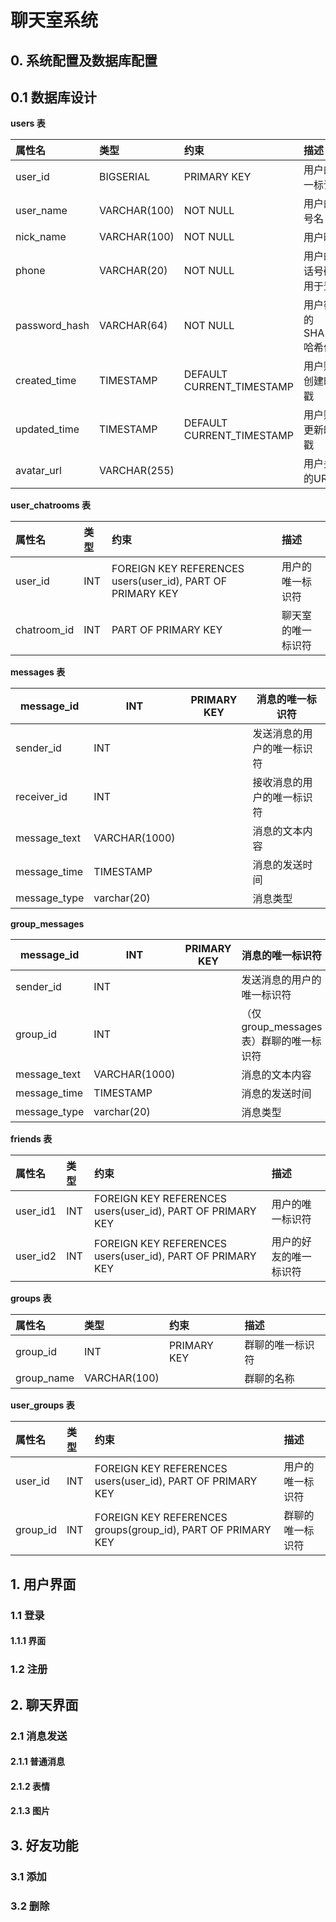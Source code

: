 # 聊天室系统

## 0. 系统配置及数据库配置

## 0.1 数据库设计

**users 表**

| 属性名        | 类型         | 约束                      | 描述                     |
| :------------ | :----------- | :------------------------ | :----------------------- |
| user_id       | BIGSERIAL    | PRIMARY KEY               | 用户的唯一标识符         |
| user_name     | VARCHAR(100) | NOT NULL                  | 用户的账号名             |
| nick_name     | VARCHAR(100) | NOT NULL                  | 用户昵称                 |
| phone         | VARCHAR(20)  | NOT NULL                  | 用户的电话号码，用于登录 |
| password_hash | VARCHAR(64)  | NOT NULL                  | 用户密码的SHA256哈希值   |
| created_time  | TIMESTAMP    | DEFAULT CURRENT_TIMESTAMP | 用户账号创建时间戳       |
| updated_time  | TIMESTAMP    | DEFAULT CURRENT_TIMESTAMP | 用户账号更新时间戳       |
| avatar_url    | VARCHAR(255) |                           | 用户头像的URL            |

**user_chatrooms 表**

| 属性名      | 类型 | 约束                                                       | 描述               |
| :---------- | :--- | :--------------------------------------------------------- | :----------------- |
| user_id     | INT  | FOREIGN KEY REFERENCES users(user_id), PART OF PRIMARY KEY | 用户的唯一标识符   |
| chatroom_id | INT  | PART OF PRIMARY KEY                                        | 聊天室的唯一标识符 |

**messages 表**

| message_id   | INT           | PRIMARY KEY | 消息的唯一标识符           |
| ------------ | ------------- | ----------- | -------------------------- |
| sender_id    | INT           |             | 发送消息的用户的唯一标识符 |
| receiver_id  | INT           |             | 接收消息的用户的唯一标识符 |
| message_text | VARCHAR(1000) |             | 消息的文本内容             |
| message_time | TIMESTAMP     |             | 消息的发送时间             |
| message_type | varchar(20)   |             | 消息类型                   |

**group_messages**



| message_id   | INT           | PRIMARY KEY | 消息的唯一标识符                       |
| ------------ | ------------- | ----------- | -------------------------------------- |
| sender_id    | INT           |             | 发送消息的用户的唯一标识符             |
| group_id     | INT           |             | （仅group_messages表）群聊的唯一标识符 |
| message_text | VARCHAR(1000) |             | 消息的文本内容                         |
| message_time | TIMESTAMP     |             | 消息的发送时间                         |
| message_type | varchar(20)   |             | 消息类型                               |



**friends 表**

| 属性名   | 类型 | 约束                                                       | 描述                   |
| :------- | :--- | :--------------------------------------------------------- | :--------------------- |
| user_id1 | INT  | FOREIGN KEY REFERENCES users(user_id), PART OF PRIMARY KEY | 用户的唯一标识符       |
| user_id2 | INT  | FOREIGN KEY REFERENCES users(user_id), PART OF PRIMARY KEY | 用户的好友的唯一标识符 |

**groups 表**

| 属性名     | 类型         | 约束        | 描述             |
| :--------- | :----------- | :---------- | :--------------- |
| group_id   | INT          | PRIMARY KEY | 群聊的唯一标识符 |
| group_name | VARCHAR(100) |             | 群聊的名称       |

**user_groups 表**

| 属性名   | 类型 | 约束                                                         | 描述             |
| :------- | :--- | :----------------------------------------------------------- | :--------------- |
| user_id  | INT  | FOREIGN KEY REFERENCES users(user_id), PART OF PRIMARY KEY   | 用户的唯一标识符 |
| group_id | INT  | FOREIGN KEY REFERENCES groups(group_id), PART OF PRIMARY KEY | 群聊的唯一标识符 |

## 1. 用户界面

### 1.1 登录

#### 1.1.1 界面



### 1.2 注册

## 2. 聊天界面

### 2.1 消息发送

#### 2.1.1 普通消息

#### 2.1.2 表情

#### 2.1.3 图片



## 3. 好友功能

### 3.1 添加

### 3.2 删除

